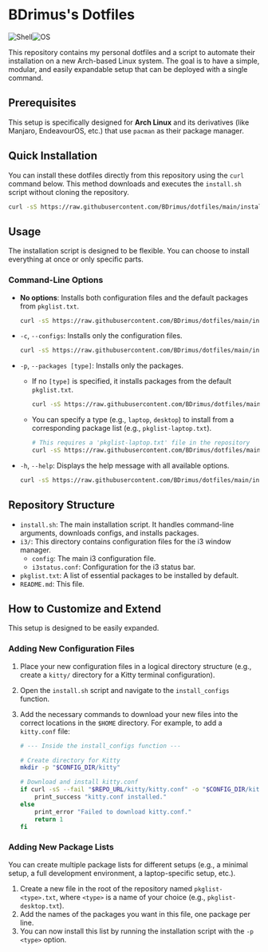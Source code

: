 # BDrimus's Dotfiles

![Shell](https://img.shields.io/badge/Shell-Bash-blue)![OS](https://img.shields.io/badge/OS-Arch%20Linux-blueviolet)

This repository contains my personal dotfiles and a script to automate their installation on a new Arch-based Linux system. The goal is to have a simple, modular, and easily expandable setup that can be deployed with a single command.

## Prerequisites

This setup is specifically designed for **Arch Linux** and its derivatives (like Manjaro, EndeavourOS, etc.) that use `pacman` as their package manager.

## Quick Installation

You can install these dotfiles directly from this repository using the `curl` command below. This method downloads and executes the `install.sh` script without cloning the repository.

```bash
curl -sS https://raw.githubusercontent.com/BDrimus/dotfiles/main/install.sh | bash
```

## Usage

The installation script is designed to be flexible. You can choose to install everything at once or only specific parts.

### Command-Line Options

*   **No options**: Installs both configuration files and the default packages from `pkglist.txt`.
    ```bash
    curl -sS https://raw.githubusercontent.com/BDrimus/dotfiles/main/install.sh | bash
    ```

*   `-c`, `--configs`: Installs only the configuration files.
    ```bash
    curl -sS https://raw.githubusercontent.com/BDrimus/dotfiles/main/install.sh | bash -s -- -c
    ```

*   `-p`, `--packages [type]`: Installs only the packages.
    *   If no `[type]` is specified, it installs packages from the default `pkglist.txt`.
        ```bash
        curl -sS https://raw.githubusercontent.com/BDrimus/dotfiles/main/install.sh | bash -s -- -p
        ```
    *   You can specify a type (e.g., `laptop`, `desktop`) to install from a corresponding package list (e.g., `pkglist-laptop.txt`).
        ```bash
        # This requires a 'pkglist-laptop.txt' file in the repository
        curl -sS https://raw.githubusercontent.com/BDrimus/dotfiles/main/install.sh | bash -s -- -p laptop
        ```

*   `-h`, `--help`: Displays the help message with all available options.
    ```bash
    curl -sS https://raw.githubusercontent.com/BDrimus/dotfiles/main/install.sh | bash -s -- -h
    ```

## Repository Structure

*   `install.sh`: The main installation script. It handles command-line arguments, downloads configs, and installs packages.
*   `i3/`: This directory contains configuration files for the i3 window manager.
    *   `config`: The main i3 configuration file.
    *   `i3status.conf`: Configuration for the i3 status bar.
*   `pkglist.txt`: A list of essential packages to be installed by default.
*   `README.md`: This file.

## How to Customize and Extend

This setup is designed to be easily expanded.

### Adding New Configuration Files

1.  Place your new configuration files in a logical directory structure (e.g., create a `kitty/` directory for a Kitty terminal configuration).
2.  Open the `install.sh` script and navigate to the `install_configs` function.
3.  Add the necessary commands to download your new files into the correct locations in the `$HOME` directory. For example, to add a `kitty.conf` file:

    ```bash
    # --- Inside the install_configs function ---

    # Create directory for Kitty
    mkdir -p "$CONFIG_DIR/kitty"

    # Download and install kitty.conf
    if curl -sS --fail "$REPO_URL/kitty/kitty.conf" -o "$CONFIG_DIR/kitty/kitty.conf"; then
        print_success "kitty.conf installed."
    else
        print_error "Failed to download kitty.conf."
        return 1
    fi
    ```

### Adding New Package Lists

You can create multiple package lists for different setups (e.g., a minimal setup, a full development environment, a laptop-specific setup, etc.).

1.  Create a new file in the root of the repository named `pkglist-<type>.txt`, where `<type>` is a name of your choice (e.g., `pkglist-desktop.txt`).
2.  Add the names of the packages you want in this file, one package per line.
3.  You can now install this list by running the installation script with the `-p <type>` option.
